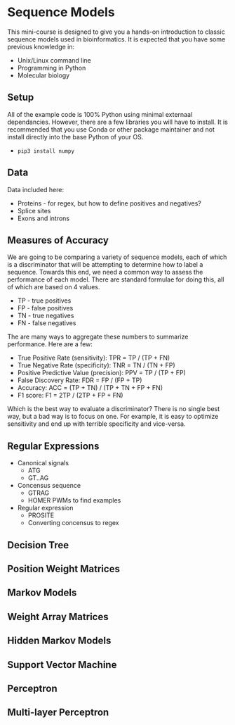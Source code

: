 Sequence Models
===============

This mini-course is designed to give you a hands-on introduction to classic
sequence models used in bioinformatics. It is expected that you have some
previous knowledge in:

+ Unix/Linux command line
+ Programming in Python
+ Molecular biology

Setup
-----

All of the example code is 100% Python using minimal externaal dependancies.
However, there are a few libraries you will have to install. It is recommended
that you use Conda or other package maintainer and not install directly into the
base Python of your OS.

+ `pip3 install numpy`

Data
----

Data included here:

+ Proteins - for regex, but how to define positives and negatives?
+ Splice sites
+ Exons and introns


Measures of Accuracy
--------------------

We are going to be comparing a variety of sequence models, each of which is a
discriminator that will be attempting to determine how to label a sequence.
Towards this end, we need a common way to assess the performance of each model.
There are standard formulae for doing this, all of which are based on 4 values.

+ TP - true positives
+ FP - false positives
+ TN - true negatives
+ FN - false negatives

The are many ways to aggregate these numbers to summarize performance. Here are
a few:

+ True Positive Rate (sensitivity): TPR = TP / (TP + FN)
+ True Negative Rate (specificity): TNR = TN / (TN + FP)
+ Positive Predictive Value (precision): PPV = TP / (TP + FP)
+ False Discovery Rate: FDR = FP / (FP + TP)
+ Accuracy: ACC = (TP + TN) / (TP + TN + FP + FN)
+ F1 score: F1 = 2TP / (2TP + FP + FN)

Which is the best way to evaluate a discriminator? There is no single best way,
but a bad way is to focus on one. For example, it is easy to optimize
sensitivity and end up with terrible specificity and vice-versa.

Regular Expressions
-------------------

+ Canonical signals
	+ ATG
	+ GT..AG
+ Concensus sequence
	+ GTRAG
	+ HOMER PWMs to find examples
+ Regular expression
	+ PROSITE
	+ Converting concensus to regex


Decision Tree
-------------



Position Weight Matrices
------------------------


Markov Models
-------------

Weight Array Matrices
---------------------


Hidden Markov Models
--------------------

Support Vector Machine
----------------------


Perceptron
----------


Multi-layer Perceptron
----------------------


